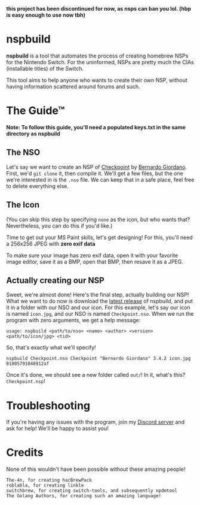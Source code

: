 **this project has been discontinued for now, as nsps can ban you lol. (hbp is easy enough to use now tbh)**

# nspbuild
**nspbuild** is a tool that automates the process of creating homebrew NSPs for the Nintendo Switch.
For the uninformed, NSPs are pretty much the CIAs (installable titles) of the Switch.

This tool aims to help anyone who wants to create their own NSP, without having information scattered around forums and such.

# The Guide™

**Note: To follow this guide, you'll need a populated keys.txt in the same directory as nspbuild**

## The NSO
Let's say we want to create an NSP of [Checkpoint](https://github.com/FlagBrew/Checkpoint) by [Bernardo Giordano](https://github.com/BernardoGiordano). First, we'd ``git clone`` it, then compile it. We'll get a few files, but the one we're interested in is the ``.nso`` file. We can keep that in a safe place, feel free to delete everything else.

## The Icon
(You can skip this step by specifying ``none`` as the icon, but who wants that? Nevertheless, you can do this if you'd like.)

Time to get out your MS Paint skills, let's get designing! For this, you'll need a 256x256 JPEG with **zero exif data**

To make sure your image has zero exif data, open it with your favorite image editor, save it as a BMP, open that BMP, then resave it as a JPEG.

## Actually creating our NSP
Sweet, we're almost done! Here's the final step, actually building our NSP! What we want to do now is download the [latest release](https://github.com/ThatNerdyPikachu/nspbuild/releases/latest) of nspbuild, and put it in a folder with our NSO and our icon. For this example, let's say our icon is named ``icon.jpg``, and our NSO is named ``Checkpoint.nso``. When we run the program with zero arguments, we get a help message:
```
usage: nspbuild <path/to/nso> <name> <author> <version> <path/to/icon/jpg> <tid>
```

So, that's exactly what we'll specify!
```
nspbuild Checkpoint.nso Checkpoint "Bernardo Giordano" 3.4.2 icon.jpg 01005791048912af
```

Once it's done, we should see a new folder called ``out/``! In it, what's this? ``Checkpoint.nsp``!

# Troubleshooting
If you're having any issues with the program, join my [Discord server](https://invite.gg/pika) and ask for help! We'll be happy to assist you!

# Credits
None of this wouldn't have been possible without these amazing people!
```
The-4n, for creating hacBrewPack
roblabla, for creating linkle
switchbrew, for creating switch-tools, and subsequently npdmtool
The Golang Authors, for creating such an amazing language!
```
